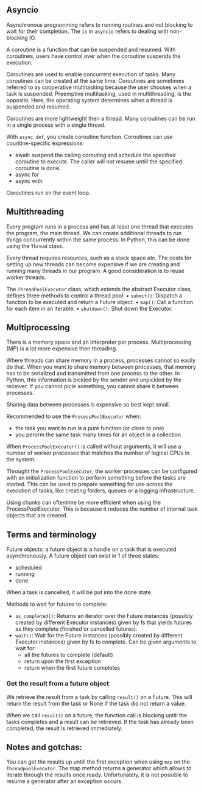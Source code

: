 ## Asyncio

Asynchronous programming refers to running routines and not blocking to wait for their completion. The `io` in `asyncio` refers to dealing with non-blocking IO. 

A coroutine is a function that can be suspended and resumed. With coroutines, users have control over when the coroutine suspends the execution.

Coroutines are used to enable concurrent execution of tasks. Many coroutines can be created at the same time. Coroutines are sometimes referred to as cooperative multitasking because the user chooses when a task is suspended. Preemptive multitasking, used in multithreading, is the opposite. Here, the operating system determines when a thread is suspended and resumed. 

Coroutines are more lightweight then a thread. Many coroutines can be run in a single process with a single thread.

With `async def`, you create coroutine function. Coroutines can use couritine-specific expressions:
- await: suspend the calling corouting and schedule the specified coroutine to execute. The caller will not resume untill the specified coroutine is done.
- async for
- async with


Coroutines run on the event loop.
## Multithreading

Every program runs in a process and has at least one thread that executes the program, the main thread. We can create additional threads to run things concurrently within the same process. In Python, this can be done using the `Thread` class.

Every thread requires resources, such as a stack space etc. The costs for setting up new threads can become expensive if we are creating and running many threads in our program. A good consideration is to reuse worker threads.

The `ThreadPoolExecutor` class, which extends the abstract Executor class, defines three methods to control a thread pool:
• `submit()`: Dispatch a function to be executed and return a Future object.
• `map()`: Call a function for each item in an iterable.
• `shutdown()`: Shut down the Executor.

## Multiprocessing

There is a memory space and an interpreter per process. Multiprocessing (MP) is a lot more expensive then threading.

Where threads can share memory in a process, processes cannot so easily do that. When you want to share memory between processes, that memory has to be serialized and transmitted from one process to the other. In Python, this information is pickled by the sender and unpickled by the receiver. If you cannot picle something, you cannot share it between processes.

Sharing data between processes is expensive so best kept small. 

Recommended to use the `ProcessPoolExecutor` when:
- the task you want to run is a pure function (or close to one)
- you perorm the same task many times for an object in a collection


When `ProcessPoolExecutor()` is called without arguments, it will use a number of worker processes that matches the number of logical CPUs in the system.

Throught the `ProcessPoolExecutor`, the worker processes can be configured with an initialization function to perform something before the tasks are started. This can be used to prepare something for use across the execution of tasks, like creating folders, queues or a logging infrastructure.

Using chunks can oftentime be more efficient when using the ProcessPoolExecutor. This is because it reduces
the number of internal task objects that are created.

## Terms and terminology

Future objects: a future object is a handle on a task that is executed asynchronously. A future object can exist in 1 of three states:
- scheduled
- running
- done

When a task is cancelled, it will be put into the done state.


Methods to wait for futures to complete:
- `as_completed()`: Returns an iterator over the Future instances (possibly created by different Executor instances) given by fs that yields futures as they complete (finished or cancelled futures).
- `wait()`: Wait for the Future instances (possibly created by different Executor instances) given by fs to complete. Can be given arguments to wait for:
  - all the futures to complete (default)
  - return upon the first exception
  - return when the first future completes



### Get the result from a future object


We retrieve the result from a task by calling `result()` on a Future. This will return the result from the task or None if the task did not return a value.

When we call `result()` on a future, the function call is blocking untill the tasks completes and a result can be retrieved. If the task has already been completed, the result is retrieved immediately.





## Notes and gotchas:


You can get the results up untill the first exception when using `map` on the `ThreadpoolExecutor`. The map method returns a generator which allows to iterate through the results once ready. Unfortunately, it is not possible to resume a generator after an exception occurs. 
